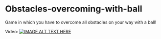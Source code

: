 # Obstacles-overcoming-with-ball

Game in which you have to overcome all obstacles on your way with a ball!

Video:
[![IMAGE ALT TEXT HERE](https://img.youtube.com/vi/ls4NgC5_TdM/0.jpg)](https://youtu.be/ls4NgC5_TdM)
